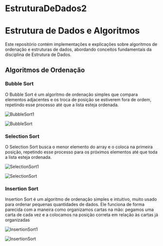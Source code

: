 # EstruturaDeDados2
# Estrutura de Dados e Algoritmos

Este repositório contém implementações e explicações sobre algoritmos de ordenação e estruturas de dados, abordando conceitos fundamentais da disciplina de Estrutura de Dados.

## Algoritmos de Ordenação

### Bubble Sort

O Bubble Sort é um algoritmo de ordenação simples que compara elementos adjacentes e os troca de posição se estiverem fora de ordem, repetindo esse processo até que a lista esteja ordenada.

![BubbleSort1](https://github.com/user-attachments/assets/a33ec581-6e3a-479e-8b23-00bbaf08d99a)


![BubbleSort](https://github.com/user-attachments/assets/1ada64ca-0a36-4df5-81b6-198b74196d79)

### Selection Sort

O Selection Sort busca o menor elemento do array e o coloca na primeira posição, repetindo esse processo para os próximos elementos até que toda a lista esteja ordenada.

![SelectionSort1](https://github.com/user-attachments/assets/ddc7ed52-5ee9-411b-a0b9-dd9dc7159e25)


![SelectionSort](https://github.com/user-attachments/assets/dc6f2af1-4469-4dca-851a-3283cb2b9eb4)

### Insertion Sort

Insertion Sort é um algoritmo de ordenação simples e intuitivo, muito usado para ordenar pequenas quantidades de dados. Ele funciona de forma parecida com a maneira como organizamos cartas na mão: pegamos uma carta de cada vez e a colocamos na posição correta em relação às cartas já organizadas


![InsertionSort1](https://github.com/user-attachments/assets/efecbd67-e9e6-4b59-bab0-958a0d3ee2ed)


![InsertionSort](https://github.com/user-attachments/assets/3c4b1c6d-dd94-45f9-b22d-189f43870470)
